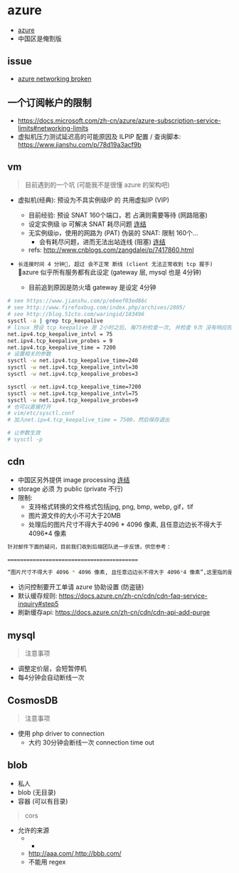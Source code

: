 # azure

- [azure](https://azure.microsoft.com/)
- 中国区是俺割版

## issue
- [azure networking broken](https://joonas.fi/2017/01/23/microsoft-azures-networking-is-fundamentally-broken/)
## 一个订阅帐户的限制

- https://docs.microsoft.com/zh-cn/azure/azure-subscription-service-limits#networking-limits
- 虚拟机压力测试延迟高的可能原因及 ILPIP 配置 / 查询脚本: https://www.jianshu.com/p/78d19a3acf9b

## vm

> 目前遇到的一个坑 (可能我不是很懂 azure 的架构吧)

- 虚拟机(经典): 预设为不具实例级IP 的 共用虚拟IP (VIP)
  - 目前经验: 预设 SNAT 160个端口，若 占满则需要等待 (网路阻塞)
  - 设定实例级 ip 可解决 SNAT 耗尽问题 [连结](https://docs.microsoft.com/zh-cn/azure/virtual-network/virtual-networks-instance-level-public-ip)
  - 无实例级ip，使用的网路为 (PAT) 伪装的 SNAT: 限制 160个…
    - 会有耗尽问题，进而无法出站连线 (阻塞) [连结](https://docs.azure.cn/zh-cn/load-balancer/load-balancer-outbound-connections?toc=%2fvirtual-network%2ftoc.json#snatexhaust)
  - refs: http://www.cnblogs.com/zangdalei/p/7417860.html

- `长连接时间 4 分钟, 超过 会不正常 断线 (client 无法正常收到 tcp 握手)` azure 似乎所有服务都有此设定 (gateway 层, mysql 也是 4分钟)
  - 目前追到原因是防火墙 gateway 是设定 4分钟

```sh
# see https://www.jianshu.com/p/e6eef03ed86c
# see http://www.firefoxbug.com/index.php/archives/2805/
# see http://blog.51cto.com/waringid/183496
sysctl -a | grep tcp_keepalive
# linux 预设 tcp keepalive 是 2小时之后, 每75秒检查一次, 共检查 9次 没有响应则断线
net.ipv4.tcp_keepalive_intvl = 75
net.ipv4.tcp_keepalive_probes = 9
net.ipv4.tcp_keepalive_time = 7200
# 设置相关的参数
sysctl -w net.ipv4.tcp_keepalive_time=240
sysctl -w net.ipv4.tcp_keepalive_intvl=30
sysctl -w net.ipv4.tcp_keepalive_probes=3

sysctl -w net.ipv4.tcp_keepalive_time=7200
sysctl -w net.ipv4.tcp_keepalive_intvl=75
sysctl -w net.ipv4.tcp_keepalive_probes=9
# 也可以直接打开
# vim/etc/sysctl.conf
# 加入net.ipv4.tcp_keepalive_time = 7500，然后保存退出

# 让参数生效
# sysctl -p
```

## cdn
- 中国区另外提供 image processing [连结](https://docs.azure.cn/zh-cn/cdn/cdn-image-processing)
- storage 必须 为 public (private 不行)
- 限制:
  - 支持格式转换的文件格式包括jpg, png, bmp, webp, gif，tif
  - 图片源文件的大小不可大于20MB
  - 处理后的图片尺寸不得大于4096 * 4096 像素, 且任意边边长不得大于4096*4 像素

```sh
针对邮件下面的疑问，目前我们收到后端团队进一步反馈，供您参考：

=========================================

“图片尺寸不得大于 4096 * 4096 像素, 且任意边边长不得大于 4096*4 像素”,这里指的是图片的总像素值不能大于4096*4096, 而如果一条边是4096*2, 另一条边小于4096/2的话，也是可以的。
```

- 访问控制要开工单请 azure 协助设置 (防盗链)
- 默认缓存规则: https://docs.azure.cn/zh-cn/cdn/cdn-faq-service-inquiry#step5
- 刷新缓存api: https://docs.azure.cn/zh-cn/cdn/cdn-api-add-purge

## mysql

> 注意事项

- 调整定价层，会短暂停机
- 每4分钟会自动断线一次

## CosmosDB

> 注意事项

- 使用 php driver to connection
  - 大约 30分钟会断线一次 connection time out
## blob

- 私人
- blob (无目录)
- 容器 (可以有目录)

> cors

- 允许的来源
  - *
  - <http://aaa.com/,http://bbb.com/>
  - 不能用 regex
